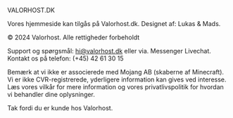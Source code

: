 VALORHOST.DK  

Vores hjemmeside kan tilgås på Valorhost.dk.
Designet af: Lukas & Mads.

© 2024 Valorhost. Alle rettigheder forbeholdt

Support og spørgsmål: hi@valorhost.dk eller via. Messenger Livechat.
Kontakt os på telefon: (+45) 42 61 30 15

Bemærk at vi ikke er associerede med Mojang AB (skaberne af Minecraft). Vi er ikke CVR-registrerede, yderligere information kan gives ved interesse. Læs vores vilkår for mere information og vores privatlivspolitik for hvordan vi behandler dine oplysninger.

Tak fordi du er kunde hos Valorhost.
